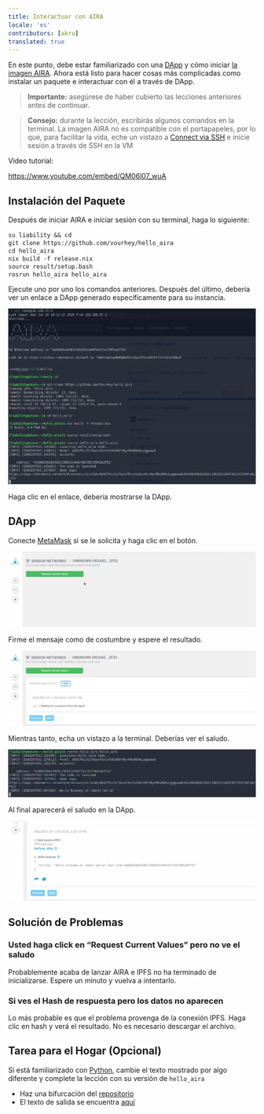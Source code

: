```yaml
---
title: Interactuar con AIRA
locale: 'es' 
contributors: [akru]
translated: true
---
```


En este punto, debe estar familiarizado con una [DApp](/docs/get-weather-on-fuji-mountain/) y cómo iniciar [la imagen AIRA](/docs/aira-installation-on-vb/). Ahora está listo para hacer cosas más complicadas como instalar un paquete e interactuar con él a través de DApp.

> **Importante:**
> asegúrese de haber cubierto las lecciones anteriores antes de continuar.


> **Consejo:**
> durante la lección, escribirás algunos comandos en la terminal. La imagen AIRA no es compatible con el portapapeles, por lo que, para facilitar la vida, eche un vistazo a [Connect via SSH](/docs/aira-connecting-via-ssh/) e inicie sesión a través de SSH en la VM

Video tutorial:

https://www.youtube.com/embed/QM06l07_wuA

## Instalación del Paquete

Después de iniciar AIRA e iniciar sesión con su terminal, haga lo siguiente:

```
su liability && cd
git clone https://github.com/vourhey/hello_aira
cd hello_aira
nix build -f release.nix
source result/setup.bash
rosrun hello_aira hello_aira
```

Ejecute uno por uno los comandos anteriores. Después del último, debería ver un enlace a DApp generado específicamente para su instancia.

![Terminal con AIRA](./images/aira_hello_terminal.jpg "Terminal con AIRA")

Haga clic en el enlace, debería mostrarse la DApp.

## DApp 

Conecte [MetaMask](http://metamask.io/) si se le solicita y haga clic en el botón.

![Solicitar conexión en Robonomics Dapp](./images/aira_hello_dapp.jpg "Solicitar conexión en Robonomics Dapp")

Firme el mensaje como de costumbre y espere el resultado.

![Espere el resultado de la solicitud](./images/aira_hello_dapp_2.jpg "Espere el resultado de la solicitud")

Mientras tanto, echa un vistazo a la terminal. Deberías ver el saludo.

![Saludo de AIRA en la terminal](./images/aira_hello_terminal_2.jpg "Saludo de AIRA en la terminal")

Al final aparecerá el saludo en la DApp.

![Saludo de la DApp de Robonomics para AIRA](./images/aira_hello_dapp_3.jpg "Saludo de la DApp de Robonomics para AIRA")

## Solución de Problemas

### Usted haga click en “Request Current Values” pero no ve el saludo

Probablemente acaba de lanzar AIRA e IPFS no ha terminado de inicializarse. Espere un minuto y vuelva a intentarlo.

### Si ves el Hash de respuesta pero los datos no aparecen

Lo más probable es que el problema provenga de la conexión IPFS. Haga clic en hash y verá el resultado. No es necesario descargar el archivo.

## Tarea para el Hogar (Opcional)

Si está familiarizado con [Python](https://www.python.org/), cambie el texto mostrado por algo diferente y complete la lección con su versión de `hello_aira`

- Haz una bifurcación del [repositorio](https://github.com/vourhey/hello_aira)
- El texto de salida se encuentra [aquí](https://github.com/Vourhey/hello_aira/blob/master/scripts/hello_aira#L45)
